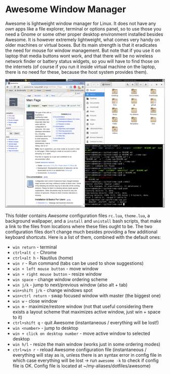 Awesome Window Manager
======================
Awesome is lightweight window manager for Linux. It does not have any *own* apps like a file explorer, terminal or options panel, so to use those you need a Gnome or some other proper desktop environment installed besides Awesome. It is however extremely lightweight, what comes very handy on older machines or virtual boxes.
But its main strength is that it eradicates the need for mouse for window management. But note that if you use it on laptop that media buttons wont work, and that there will be no wireless network finder or battery status widgets, so you will have to find those on the internets (of course if you run it inside virtual machine on the laptop, there is no need for these, because the host system provides them).

![screenshot](/doc/awesome-screenshot.png)

This folder contains *Awesome* configuration files `rc.lua`, `theme.lua`, a background wallpaper, and a `install` and `unistall` bash scripts, that make a link to the files from locations where these files ought to be.
The two configuration files don't change much besides providing a few additional keyboard shortcuts. Here is a list of them, combined with the default ones:  
 
* `win return` - terminal
* `ctrl+alt c` - Chrome
* `ctrl+alt h` - Nautilus (home)
* `win r` - Run command (tabs can be used to show suggestions)  
* `win + left mouse button` - move window  
* `win + right mouse button` - resize window  
* `win space` - change window ordering scheme  
* `win j/k` - jump to next/previous window (also alt + tab)  
* `win+shift j/k` - change windows spot  
* `win+ctrl return` - swap focused window with master (the biggest one)  
* `win w` - close window  
* `win m` - maximize/restore window (not that useful considering there exists a layout scheme that maximizes active window, just win + space to it)  
* `ctrl+shift q` - quit Awesome (instantaneous / everything will be lost!)  
* `win <number>` - jump to desktop  
* `win + click on desktop number` - move active window to selected desktop  
* `win h/l` - resize the main window (works just in some ordering modes)  
* `ctrl+win r` - reload Awesome configuration file (instantaneous / everything will stay as is, unless there is an syntax error in config file in which case everything will be lost -> run `awesome -k` to check if config file is OK. Config file is located at ~/my-aliases/dotfiles/awesome)  
	
